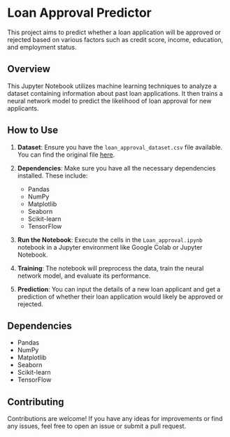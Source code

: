 # Loan Approval Predictor

This project aims to predict whether a loan application will be approved or rejected based on various factors such as credit score, income, education, and employment status.

## Overview

This Jupyter Notebook utilizes machine learning techniques to analyze a dataset containing information about past loan applications. It then trains a neural network model to predict the likelihood of loan approval for new applicants.

## How to Use

1. **Dataset**: Ensure you have the `loan_approval_dataset.csv` file available. You can find the original file [here](https://colab.research.google.com/drive/1qLcDtJerOzS14P0P2AbuvPp4nxuZstN7).

2. **Dependencies**: Make sure you have all the necessary dependencies installed. These include:
   - Pandas
   - NumPy
   - Matplotlib
   - Seaborn
   - Scikit-learn
   - TensorFlow
   
3. **Run the Notebook**: Execute the cells in the `Loan_approval.ipynb` notebook in a Jupyter environment like Google Colab or Jupyter Notebook.

4. **Training**: The notebook will preprocess the data, train the neural network model, and evaluate its performance.

5. **Prediction**: You can input the details of a new loan applicant and get a prediction of whether their loan application would likely be approved or rejected.

## Dependencies

- Pandas
- NumPy
- Matplotlib
- Seaborn
- Scikit-learn
- TensorFlow

## Contributing

Contributions are welcome! If you have any ideas for improvements or find any issues, feel free to open an issue or submit a pull request.

